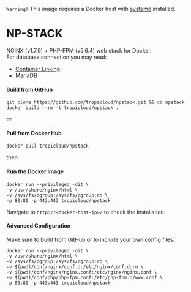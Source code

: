 `Warning!` This image requires a Docker host with [systemd](http://en.wikipedia.org/wiki/Systemd) installed.

NP-STACK
==============
NGINX (v1.7.9) + PHP-FPM (v5.6.4) web stack for Docker.  
For database connection you may read:

* [Container Linking](https://docs.docker.com/userguide/dockerlinks/#docker-container-linking)
* [MariaDB](https://registry.hub.docker.com/_/mariadb/)

#### Build from GitHub
    git clone https://github.com/tropicloud/npstack.git && cd npstack
    docker build --rm -t tropicloud/npstack .
    

or

#### Pull from Docker Hub
    docker pull tropicloud/npstack
    

then

#### Run the Docker image
    docker run --privileged -dit \
    -v /usr/share/nginx/html \
    -v /sys/fs/cgroup:/sys/fs/cgroup:ro \
    -p 80:80 -p 443:443 tropicloud/npstack
    

Navigate to `http://<docker-host-ip>/` to check the installation.

#### Advanced Configuration
Make sure to build from GitHub or to include your own config files.

    docker run --privileged -dit \
    -v /usr/share/nginx/html \
    -v /sys/fs/cgroup:/sys/fs/cgroup:ro \
    -v $(pwd)/conf/nginx/conf.d:/etc/nginx/conf.d:ro \
    -v $(pwd)/conf/nginx/nginx.conf:/etc/nginx/nginx.conf \
    -v $(pwd)/conf/php/php-fpm.conf:/etc/php-fpm.d/www.conf \
    -p 80:80 -p 443:443 tropicloud/npstack
    
